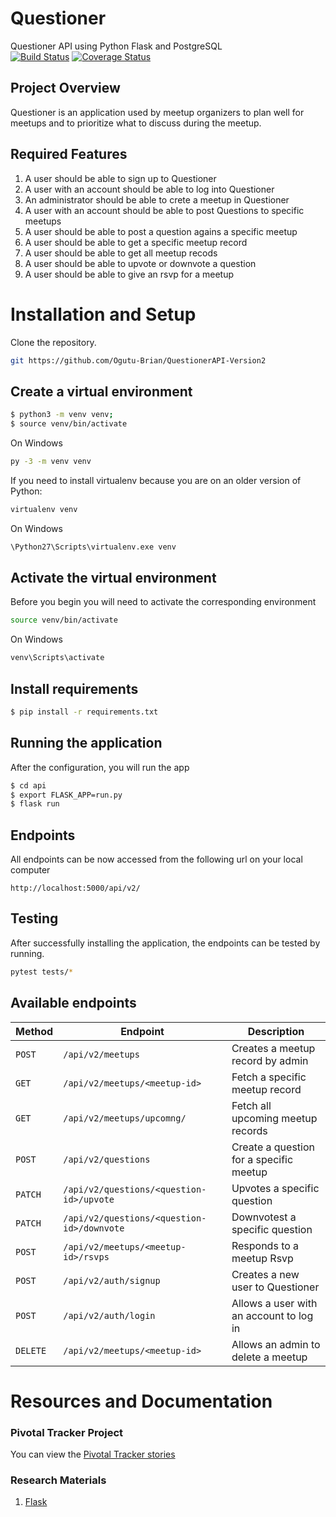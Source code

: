 # Questioner
Questioner API using Python Flask and PostgreSQL  
[![Build Status](https://travis-ci.com/Ogutu-Brian/QuestionerAPI-Version2.svg?branch=develop)](https://travis-ci.com/Ogutu-Brian/QuestionerAPI-Version2)
[![Coverage Status](https://coveralls.io/repos/github/Ogutu-Brian/QuestionerAPI-Version2/badge.svg?branch=develop)](https://coveralls.io/github/Ogutu-Brian/QuestionerAPI-Version2?branch=develop)   
## Project Overview
Questioner is an application used by meetup organizers to plan well for meetups and to prioritize what to discuss during the meetup.

## Required Features
1. A user should be able to sign up to Questioner 
2. A user with an account should be able to log into Questioner
3. An administrator should be able to crete a meetup in Questioner
4. A user with an account should be able to post Questions to specific meetups
5. A user should be able to post a question agains a specific meetup
6. A user should be able to get a specific meetup record
7. A user should be able to get all meetup recods
8. A user should be able to upvote or downvote a question
9. A user should be able to give an rsvp for a meetup

# Installation and Setup
Clone the repository.
```bash
git https://github.com/Ogutu-Brian/QuestionerAPI-Version2
```

## Create a virtual environment

```bash
$ python3 -m venv venv;
$ source venv/bin/activate
```
On Windows
```bash
py -3 -m venv venv
```
If you need to install virtualenv because you are on an older version of Python:
```bash
virtualenv venv
```
On Windows
```bash
\Python27\Scripts\virtualenv.exe venv
```

## Activate the virtual environment
Before you begin you will need to activate the corresponding environment
```bash
source venv/bin/activate
```
On Windows
```bash
venv\Scripts\activate
```

## Install requirements
```bash
$ pip install -r requirements.txt
```

## Running the application
After the configuration, you will run the app 
```bash
$ cd api
$ export FLASK_APP=run.py
$ flask run
```

## Endpoints
All endpoints can be now accessed from the following url on your local computer
```
http://localhost:5000/api/v2/
``````

## Testing
After successfully installing the application, the endpoints can be tested by running.
```bash
pytest tests/*
```

## Available endpoints
| Method        |  Endpoint                                   |  Description                                           |
| ------------- |  -------------                              |  -------------                                         |
| `POST`        | `/api/v2/meetups`                           |  Creates a meetup record by admin                              |
| `GET`         | `/api/v2/meetups/<meetup-id>`               |  Fetch a specific meetup record                        |
| `GET`         | `/api/v2/meetups/upcomng/`                  |  Fetch all upcoming meetup records                     |
| `POST`        | `/api/v2/questions`                         |  Create a question for a specific meetup               |
| `PATCH`       | `/api/v2/questions/<question-id>/upvote`    |  Upvotes a specific question                           |
| `PATCH`       | `/api/v2/questions/<question-id>/downvote`  |  Downvotest a specific question                        |
| `POST`        | `/api/v2/meetups/<meetup-id>/rsvps`         |  Responds to a meetup Rsvp                             |
| `POST`        | `/api/v2/auth/signup`                       |  Creates a new user to Questioner              
| `POST`        | `/api/v2/auth/login`                        |  Allows a user with an account to log in       
| `DELETE`      | `/api/v2/meetups/<meetup-id>`               |  Allows an admin to delete a meetup   

# Resources and Documentation

### Pivotal Tracker Project
You can view the [Pivotal Tracker stories](https://www.pivotaltracker.com/n/projects/2235331)

### Research Materials   

1. [Flask](http://flask.pocoo.org/docs/1.0/)
